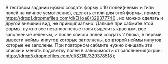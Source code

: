В тестовом задании нужно создать форму с 10 полей(неймы и типы полей на личное усмотрение), сделать стили для этой формы, пример https://drop1.dropmefiles.com/dl/EHoa8/329377740 , но можно сделать и другой внешний вид, не принципиально. Дальше при сабмите этой формы, нужно все незаплолненые поля выделить красным, все заполненые зеленым, и после списка полей создать 2 блока, в первый вывести неймы инпутов которые заполнены, во второй неймы инпутов которые не заполены. При повторном сабмите нужно очищать эти списки и менять подсветку полей в зависимости от заполнения(скрин: https://drop5.dropmefiles.com/dl/SZRIl/329378518);
